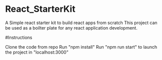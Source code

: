 # React_StarterKit
A Simple react starter kit to build react apps from scratch
This project can be used as a boilter plate for any react application development.

#Instructions

Clone the code from repo
Run "npm install"
Run "npm run start" to launch the project in "localhost:3000"
